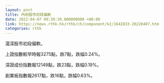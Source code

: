 ```yaml
---
layout: post
title: 內地股市初段偏軟
date: 2022-04-07 09:39:39.000000000 +08:00
link: https://news.rthk.hk/rthk/ch/component/k2/1642833-20220407.htm
categories: rthk
---
```


滬深股市初段偏軟。

上證指數較早時報3275點，跌7點，跌幅0.24%。

深證成份指數報12149點，跌23點，跌幅0.19%。

創業板指數報2617點，跌16點，跌幅0.63%。

